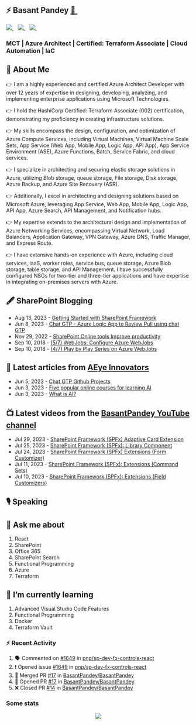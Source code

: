 ## ⚡ Basant Pandey  <a href="https://chefonthecloud.com/">  👋 </a>&nbsp;&nbsp;
<p>
 <a href="https://twitter.com/Basant_Pandey">
     <img src="https://img.shields.io/badge/twitter-%231DA1F2.svg?&style=for-the-badge&logo=twitter&logoColor=white&countColor=%232ea44f" />
  </a>&nbsp;&nbsp;
  <a href="https://www.linkedin.com/in/basantpandey">
     <img src="https://img.shields.io/badge/linkedin-%230077B5.svg?&style=for-the-badge&logo=linkedin&logoColor=white" />
  </a>&nbsp;&nbsp;
  <a href="https://www.instagram.com/basantpandeyji">
    <img src="https://img.shields.io/badge/instagram-%23E4405F.svg?&style=for-the-badge&logo=instagram&logoColor=white" />        
  </a>&nbsp;&nbsp; 
</p>

### MCT | Azure Architect | Certified: Terraform Associate | Cloud Automation | IaC


## 🤵 About Me

👉 I am a highly experienced and certified Azure Architect Developer with over 12 years of expertise in designing, developing, analyzing, and implementing enterprise applications using Microsoft Technologies.

👉 I hold the HashiCorp Certified: Terraform Associate (002) certification, demonstrating my proficiency in creating infrastructure solutions.

👉 My skills encompass the design, configuration, and optimization of Azure Compute Services, including Virtual Machines, Virtual Machine Scale Sets, App Service (Web App, Mobile App, Logic App, API App), App Service Environment (ASE), Azure Functions, Batch, Service Fabric, and cloud services.

👉 I specialize in architecting and securing elastic storage solutions in Azure, utilizing Blob storage, queue storage, File storage, Disk storage, Azure Backup, and Azure Site Recovery (ASR).

👉 Additionally, I excel in architecting and designing solutions based on Microsoft Azure, leveraging App Service, Web App, Mobile App, Logic App, API App, Azure Search, API Management, and Notification hubs.

👉 My expertise extends to the architectural design and implementation of Azure Networking Services, encompassing Virtual Network, Load Balancers, Application Gateway, VPN Gateway, Azure DNS, Traffic Manager, and Express Route.

👉 I have extensive hands-on experience with Azure, including cloud services, IaaS, worker roles, service bus, queue storage, Azure Blob storage, table storage, and API Management. I have successfully configured NSGs for two-tier and three-tier applications and have expertise in integrating on-premises servers with Azure.


## 🖋 SharePoint Blogging
<!-- START_SHAREPOINT-POST-LIST:START -->
- Aug 13, 2023 - [Getting Started with SharePoint Framework](http://sharepointfordeveloper.blogspot.com/2023/08/getting-started-with-sharepoint.html)
- Jun 8, 2023 - [Chat GTP - Azure Logic App to Review Pull using chat GTP](http://sharepointfordeveloper.blogspot.com/2023/06/chat-gtp-azure-logic-app-to-review-pull.html)
- Nov 29, 2022 - [SharePoint Online tools Improve productivity](http://sharepointfordeveloper.blogspot.com/2022/11/sharepoint-online-tools-improve.html)
- Sep 10, 2018 - [&lpar;5/7&rpar; WebJobs: Configure Azure WebJobs](http://sharepointfordeveloper.blogspot.com/2018/09/57-webjobs-configure-azure-webjobs.html)
- Sep 10, 2018 - [&lpar;4/7&rpar; Play by Play Series on Azure WebJobs](http://sharepointfordeveloper.blogspot.com/2018/09/47-play-by-play-series-on-azure-webjobs_10.html)<!-- START_SHAREPOINT-POST-LIST:END -->


## 📙 Latest articles from [AEye Innovators](https://aeyeinnovators.blogspot.com/)
<!-- BASANTPANDEY-POST-LIST:START -->
- Jun 5, 2023 - [Chat GTP Github Projects](http://aeyeinnovators.blogspot.com/2023/06/chat-gtp-github-actions-projects.html)
- Jun 3, 2023 - [Five popular online courses for learning AI](http://aeyeinnovators.blogspot.com/2023/06/five-popular-online-courses-for.html)
- Jun 3, 2023 - [What is AI?](http://aeyeinnovators.blogspot.com/2023/06/what-is-ai.html)<!-- BASANTPANDEY-POST-LIST:END -->


## 📺 Latest videos from the [BasantPandey YouTube channel](https://www.youtube.com/@BasantPandeyji)
<!-- BASANTPANDEYYOUTUBE-POST-LIST:START -->
- Jul 29, 2023 - [SharePoint Framework &lpar;SPFx&rpar; Adaptive Card Extension](https://www.youtube.com/watch?v=L2JzwLKfyhQ)
- Jul 25, 2023 - [SharePoint Framework &lpar;SPFx&rpar;: Library Component](https://www.youtube.com/watch?v=yxR7Bib-_Js)
- Jul 24, 2023 - [SharePoint Framework &lpar;SPFx&rpar; Extensions &lpar;Form Customizer&rpar;](https://www.youtube.com/watch?v=ar0j29dhVzU)
- Jul 11, 2023 - [SharePoint Framework &lpar;SPFx&rpar;: Extensions &lpar;Command Sets&rpar;](https://www.youtube.com/watch?v=vTVcHblrtpU)
- Jul 10, 2023 - [SharePoint Framework &lpar;SPFx&rpar;: Extensions &lpar;Field Customizers&rpar;](https://www.youtube.com/watch?v=_Dwun9t01WM)<!-- BASANTPANDEYYOUTUBE-POST-LIST:END -->

## 🎙 Speaking

## 💬 Ask me about
1. React
2. SharePoint
3. Office 365
4. SharePoint Search
5. Functional Programming
6. Azure
7. Terraform

## 🌱 I’m currently learning
1. Advanced Visual Studio Code Features
2. Functional Programming
3. Docker
4. Terraform Vault

### :zap: Recent Activity
<!--START_SECTION:activity-->
1. 🗣 Commented on [#1649](https://github.com/pnp/sp-dev-fx-controls-react/issues/1649#issuecomment-1751624064) in [pnp/sp-dev-fx-controls-react](https://github.com/pnp/sp-dev-fx-controls-react)
2. ❗ Opened issue [#1649](https://github.com/pnp/sp-dev-fx-controls-react/issues/1649) in [pnp/sp-dev-fx-controls-react](https://github.com/pnp/sp-dev-fx-controls-react)
3. 🎉 Merged PR [#17](https://github.com/BasantPandey/BasantPandey/pull/17) in [BasantPandey/BasantPandey](https://github.com/BasantPandey/BasantPandey)
4. 💪 Opened PR [#17](https://github.com/BasantPandey/BasantPandey/pull/17) in [BasantPandey/BasantPandey](https://github.com/BasantPandey/BasantPandey)
5. ❌ Closed PR [#14](https://github.com/BasantPandey/BasantPandey/pull/14) in [BasantPandey/BasantPandey](https://github.com/BasantPandey/BasantPandey)
<!--END_SECTION:activity-->


### Some stats

<p align='center'>
   <a href="https://github.com/BasantPandey">
      <img src="https://api.visitorbadge.io/api/VisitorHit?user=estruyf&repo=BasantPandey&countColor=%237B1E7A" />
   </a>
</p>

<!--
**BasantPandey/BasantPandey** is a ✨ _special_ ✨ repository because its `README.md` (this file) appears on your GitHub profile.

Here are some ideas to get you started:

- 🔭 I’m currently working on ...
- 🌱 I’m currently learning ...
- 👯 I’m looking to collaborate on ...
- 🤔 I’m looking for help with ...
- 💬 Ask me about ...
- 📫 How to reach me: ...
- 😄 Pronouns: ...
- ⚡ Fun fact: ...
-->


